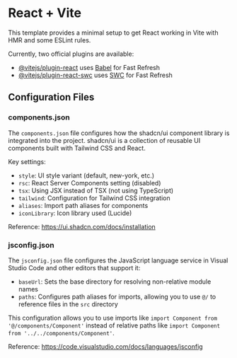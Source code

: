 # React + Vite

This template provides a minimal setup to get React working in Vite with HMR and some ESLint rules.

Currently, two official plugins are available:

- [@vitejs/plugin-react](https://github.com/vitejs/vite-plugin-react/blob/main/packages/plugin-react/README.md) uses [Babel](https://babeljs.io/) for Fast Refresh
- [@vitejs/plugin-react-swc](https://github.com/vitejs/vite-plugin-react-swc) uses [SWC](https://swc.rs/) for Fast Refresh

## Configuration Files

### components.json

The `components.json` file configures how the shadcn/ui component library is integrated into the project. shadcn/ui is a collection of reusable UI components built with Tailwind CSS and React.

Key settings:
- `style`: UI style variant (default, new-york, etc.)
- `rsc`: React Server Components setting (disabled)
- `tsx`: Using JSX instead of TSX (not using TypeScript)
- `tailwind`: Configuration for Tailwind CSS integration
- `aliases`: Import path aliases for components
- `iconLibrary`: Icon library used (Lucide)

Reference: https://ui.shadcn.com/docs/installation

### jsconfig.json

The `jsconfig.json` file configures the JavaScript language service in Visual Studio Code and other editors that support it:

- `baseUrl`: Sets the base directory for resolving non-relative module names
- `paths`: Configures path aliases for imports, allowing you to use `@/` to reference files in the `src` directory

This configuration allows you to use imports like `import Component from '@/components/Component'` instead of relative paths like `import Component from '../../components/Component'`.

Reference: https://code.visualstudio.com/docs/languages/jsconfig
